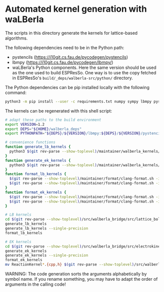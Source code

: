 # Automated kernel generation with waLBerla

The scripts in this directory generate the kernels for lattice-based algorithms.

The following dependencies need to be in the Python path:

* pystencils (https://i10git.cs.fau.de/pycodegen/pystencils)
* lbmpy (https://i10git.cs.fau.de/pycodegen/lbmpy/)
* waLBerla's Python components. Here the same version should be used as
  the one used to build ESPResSo. One way is to use the copy fetched in
  ESPResSo's `build/_deps/walberla-src/python/` directory.

The Python dependencies can be pip installed locally with the following command:

```sh
python3 -m pip install --user -c requirements.txt numpy sympy lbmpy pystencils islpy
```

The kernels can be regenerated with this shell script:

```sh
# adapt these paths to the build environment
export VERSION=1.2
export DEPS="${HOME}/walberla_deps"
export PYTHONPATH="${DEPS}/${VERSION}/lbmpy:${DEPS}/${VERSION}/pystencils:${DEPS}/devel/walberla/python/"

# convenience functions
function generate_lb_kernels {
  python3 $(git rev-parse --show-toplevel)/maintainer/walberla_kernels/generate_lb_kernels.py $@
}
function generate_ek_kernels {
  python3 $(git rev-parse --show-toplevel)/maintainer/walberla_kernels/generate_ek_kernels.py $@
}
function format_lb_kernels {
  $(git rev-parse --show-toplevel)/maintainer/format/clang-format.sh -i *.h
  $(git rev-parse --show-toplevel)/maintainer/format/clang-format.sh -i *.cpp -style "{Language: Cpp, ColumnLimit: 0}"
}
function format_ek_kernels {
  $(git rev-parse --show-toplevel)/maintainer/format/clang-format.sh -i *.h
  $(git rev-parse --show-toplevel)/maintainer/format/clang-format.sh -i *.cpp -style "{Language: Cpp, ColumnLimit: 0}"
}

# LB kernels
cd $(git rev-parse --show-toplevel)/src/walberla_bridge/src/lattice_boltzmann/generated_kernels/
generate_lb_kernels
generate_lb_kernels --single-precision
format_lb_kernels

# EK kernels
cd $(git rev-parse --show-toplevel)/src/walberla_bridge/src/electrokinetics/generated_kernels/
generate_ek_kernels
generate_ek_kernels --single-precision
format_ek_kernels
mv ReactionKernel*.{cpp,h} $(git rev-parse --show-toplevel)/src/walberla_bridge/src/electrokinetics/reactions/generated_kernels/
```

WARNING: The code generation sorts the arguments alphabetically by symbol name.
If you rename something, you may have to adapt the order of arguments in the
calling code!
